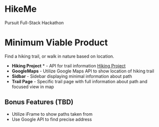 # HikeMe
Pursuit Full-Stack Hackathon

# Minimum Viable Product

Find a hiking trail, or walk in nature based on location. 

* **Hiking Project** * - API for trail information [Hiking Project](https://www.hikingproject.com)
* **GoogleMaps** - Utilize Google Maps API to show location of hiking trail
* **Sidbar** - Sidebar displaying minimal information about path
* **Trail Page** - Specific trail page with full information about path and focused view in map

## Bonus Features (TBD)
* Utilize iFrame to show paths taken from
* Use Google API to find precise address

